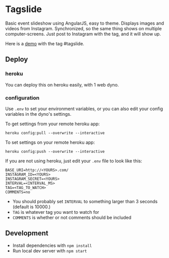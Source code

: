 # Tagslide

Basic event slideshow using AngularJS, easy to theme. Displays images and videos from Instagram. Synchronized, so the same thing shows on multiple computer-screens. Just post to Instagram with the tag, and it will show up.

Here is a [demo](http://tagslide.herokuapp.com/) with the tag #tagslide.

## Deploy

### heroku

You can deploy this on heroku easily, with 1 web dyno.

### configuration

Use `.env` to set your environment variables, or you can also edit your config variables in the dyno's settings.

To get settings from your remote heroku app:

	heroku config:pull --overwrite --interactive

To set settings on your remote heroku app:

	heroku config:push --overwrite --interactive


If you are not using heroku, just edit your `.env` file to look like this:

```
BASE_URI=http://<YOURS>.com/
INSTAGRAM_ID=<YOURS>
INSTAGRAM_SECRET=<YOURS>
INTERVAL=<INTERVAL_MS>
TAG=<TAG_TO_WATCH>
COMMENTS=no
```

*  You should probably set `INTERVAL` to  something larger than 3 seconds (default is 10000.)
*  `TAG` is whatever tag you want to watch for
*  `COMMENTS` is whether or not comments should be included

## Development

*  Install dependencies with `npm install`
*  Run local dev server with `npm start`

